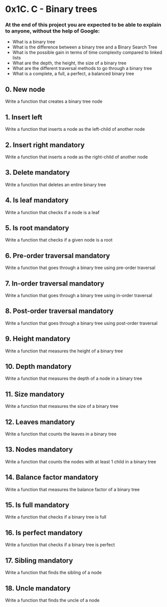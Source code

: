 # 0x1C. C - Binary trees
### At the end of this project you are expected to be able to explain to anyone, without the help of Google:
- What is a binary tree
- What is the difference between a binary tree and a Binary Search Tree
- What is the possible gain in terms of time complexity compared to linked lists
- What are the depth, the height, the size of a binary tree
- What are the different traversal methods to go through a binary tree
- What is a complete, a full, a perfect, a balanced binary tree
## 0. New node
Write a function that creates a binary tree node
## 1. Insert left
Write a function that inserts a node as the left-child of another node
## 2. Insert right mandatory
Write a function that inserts a node as the right-child of another node
## 3. Delete mandatory
Write a function that deletes an entire binary tree
## 4. Is leaf mandatory
Write a function that checks if a node is a leaf
## 5. Is root mandatory
Write a function that checks if a given node is a root
## 6. Pre-order traversal mandatory
Write a function that goes through a binary tree using pre-order traversal
## 7. In-order traversal mandatory
Write a function that goes through a binary tree using in-order traversal
## 8. Post-order traversal mandatory
Write a function that goes through a binary tree using post-order traversal
## 9. Height mandatory
Write a function that measures the height of a binary tree
## 10. Depth mandatory
Write a function that measures the depth of a node in a binary tree
## 11. Size mandatory
Write a function that measures the size of a binary tree
## 12. Leaves mandatory
Write a function that counts the leaves in a binary tree
## 13. Nodes mandatory
Write a function that counts the nodes with at least 1 child in a binary tree
## 14. Balance factor mandatory
Write a function that measures the balance factor of a binary tree
## 15. Is full mandatory
Write a function that checks if a binary tree is full
## 16. Is perfect mandatory
Write a function that checks if a binary tree is perfect
## 17. Sibling mandatory
Write a function that finds the sibling of a node
## 18. Uncle mandatory
Write a function that finds the uncle of a node
